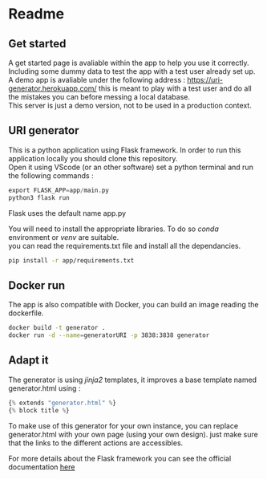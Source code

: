 # Readme  

## Get started  

A get started page is avaliable within the app to help you use it correctly. Including some dummy data to test the app with a test user already set up.
A demo app is avaliable under the following address : https://uri-generator.herokuapp.com/ this is meant to play with a test user and do all the mistakes you can before messing a local database.  
This server is just a demo version, not to be used in a production context.

## URI generator  

This is a python application using Flask framework.
In order to run this application locally you should clone this repository.  
Open it using VScode (or an other software) set a python terminal and run the following commands :  

``` python
export FLASK_APP=app/main.py
python3 flask run
```

Flask uses the default name app.py

You will need to install the appropriate libraries. To do so *conda* environment or *venv* are suitable.  
you can read the requirements.txt file and install all the dependancies.  

 ``` bash
 pip install -r app/requirements.txt
 ```

## Docker run

The app is also compatible with Docker, you can build an image reading the dockerfile.

``` bash
docker build -t generator .
docker run -d --name=generatorURI -p 3838:3838 generator
```

## Adapt it  

The generator is using *jinja2* templates, it improves a base template named generator.html using :  

```python
{% extends "generator.html" %}
{% block title %}
```

To make use of this generator for your own instance, you can replace generator.html with your own page (using your own design). just make sure that the links to the different actions are accessibles.

For more details about the Flask framework you can see the official documentation [here](https://flask.palletsprojects.com/en/1.1.x/)  

